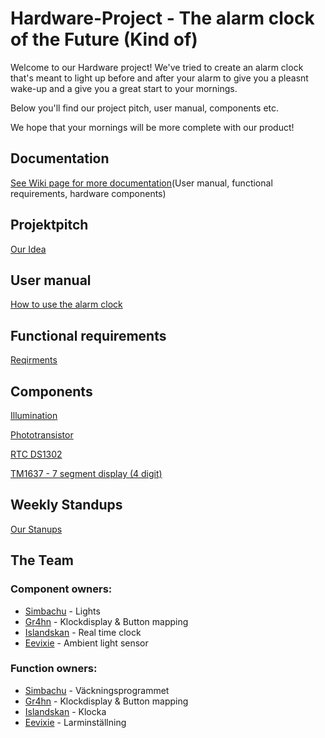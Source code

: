 # Hardware-Project - The alarm clock of the Future (Kind of)

Welcome to our Hardware project! We've tried to create an alarm clock that's meant to light up before and after your alarm to give you a pleasnt wake-up and a give you a great start to your mornings.

Below you'll find our project pitch, user manual, components etc. 

We hope that your mornings will be more complete with our product!

## Documentation
[See Wiki page for more documentation](https://github.com/Gr4hn/Hardware-Project/wiki)(User manual, functional requirements, hardware components)

## Projektpitch
[Our Idea](https://github.com/Gr4hn/Hardware-Project/wiki/Projekt-pitch)

## User manual
[How to use the alarm clock](https://github.com/Gr4hn/Hardware-Project/wiki/How-to-use-the-alarm-clock) 

## Functional requirements
[Reqirments](https://github.com/Gr4hn/Hardware-Project/wiki/Functional-requirements-Funktionella-krav)

## Components
[Illumination](https://github.com/Gr4hn/Hardware-Project/wiki/Component:-Illumination)

[Phototransistor](https://github.com/Gr4hn/Hardware-Project/wiki/Component:-Phototransistor-%5BL%E2%80%907113P3C%5D)

[RTC DS1302](https://github.com/Gr4hn/Hardware-Project/wiki/Component:-RTC-DS1302-module)

[TM1637 - 7 segment display (4 digit)](https://github.com/Gr4hn/Hardware-Project/wiki/Component:-TM1637-Four-digit-7%E2%80%90segment-display)

## Weekly Standups

[Our Stanups](https://github.com/Gr4hn/Hardware-Project/wiki/Weekly-standups)

## The Team
### Component owners:
* [Simbachu](https://github.com/simbachu) - Lights
* [Gr4hn](https://github.com/Gr4hn) - Klockdisplay & Button mapping
* [Islandskan](https://github.com/islandskan) - Real time clock
* [Eevixie](https://github.com/eevixie) - Ambient light sensor

### Function owners:
* [Simbachu](https://github.com/simbachu) - Väckningsprogrammet
* [Gr4hn](https://github.com/Gr4hn) - Klockdisplay & Button mapping
* [Islandskan](https://github.com/islandskan) - Klocka
* [Eevixie](https://github.com/eevixie) - Larminställning
